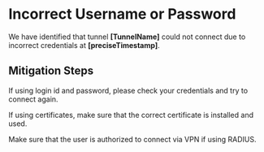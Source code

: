 <properties
pageTitle="My Virtual Network Gateway VPN Tunnel Changed to Disconnected"
description="My Virtual Network Gateway VPN Tunnel Changed to Disconnected"
infoBubbleText="Issues with your VPN Tunnel were detected. See details on the right."
service="microsoft.network"
resource="VirtualNetworkGateway"
authors="chadmath"
displayOrder="10"
articleId="SendingNotifyWithErrorTheUserNameOrPasswordIsIncorrect"
diagnosticScenario="SendingNotifyWithErrorTheUserNameOrPasswordIsIncorrect"
selfHelpType="Diagnostics"
supportTopicIds=""
resourceTags="windows"
productPesIds=""
cloudEnvironments="Public"
/>
# Incorrect Username or Password
<!--issueDescription-->
We have identified that tunnel **<!--$TunnelName-->[TunnelName]<!--/$TunnelName-->** could not connect due to incorrect credentials at **<!--$preciseTimestamp-->[preciseTimestamp]<!--/$preciseTimestamp-->**.
## **Mitigation Steps**
If using login id and password, please check your credentials and try to connect again. 

If using certificates, make sure that the correct certificate is installed and used.

Make sure that the user is authorized to connect via VPN if using RADIUS.

